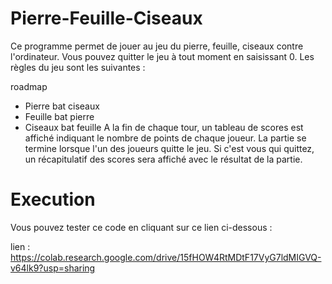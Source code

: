 # Pierre-Feuille-Ciseaux

Ce programme permet de jouer au jeu du pierre, feuille, ciseaux contre l'ordinateur. Vous pouvez quitter le jeu à tout moment en saisissant 0. Les règles du jeu sont les suivantes :

roadmap

- Pierre bat ciseaux
- Feuille bat pierre
- Ciseaux bat feuille
A la fin de chaque tour, un tableau de scores est affiché indiquant le nombre de points de chaque joueur. La partie se termine lorsque l'un des joueurs quitte le jeu. Si c'est vous qui quittez, un récapitulatif des scores sera affiché avec le résultat de la partie.

# Execution

Vous pouvez tester ce code en cliquant sur ce lien ci-dessous : 

lien : https://colab.research.google.com/drive/15fHOW4RtMDtF17VyG7ldMIGVQ-v64lk9?usp=sharing
